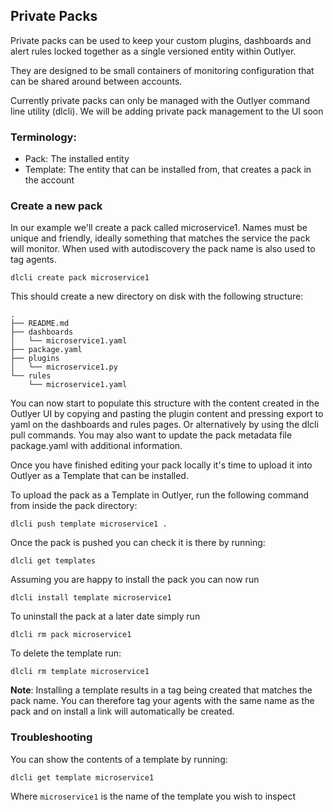 ## Private Packs

Private packs can be used to keep your custom plugins, dashboards and alert rules locked together as a single versioned entity within Outlyer.

They are designed to be small containers of monitoring configuration that can be shared around between accounts.

Currently private packs can only be managed with the Outlyer command line utility (dlcli). We will be adding private pack management to the UI soon

### Terminology:

* Pack: The installed entity
* Template: The entity that can be installed from, that creates a pack in the account

### Create a new pack

In our example we'll create a pack called microservice1. Names must be unique and friendly, ideally something that matches the service the pack will monitor. When used with autodiscovery the pack name is also used to tag agents.

```
dlcli create pack microservice1
```

This should create a new directory on disk with the following structure:

```
.
├── README.md
├── dashboards
│   └── microservice1.yaml
├── package.yaml
├── plugins
│   └── microservice1.py
└── rules
    └── microservice1.yaml
```

You can now start to populate this structure with the content created in the Outlyer UI by copying and pasting the plugin content and pressing export to yaml on the dashboards and rules pages. Or alternatively by using the dlcli pull commands. You may also want to update the pack metadata file package.yaml with additional information.

Once you have finished editing your pack locally it's time to upload it into Outlyer as a Template that can be installed.

To upload the pack as a Template in Outlyer, run the following command from inside the pack directory:

```
dlcli push template microservice1 .
```

Once the pack is pushed you can check it is there by running:

```
dlcli get templates
```

Assuming you are happy to install the pack you can now run

```
dlcli install template microservice1
```

To uninstall the pack at a later date simply run

```
dlcli rm pack microservice1
```

To delete the template run:

```
dlcli rm template microservice1
```

**Note**: Installing a template results in a tag being created that matches the pack name. You can therefore tag your agents with the same name as the pack and on install a link will automatically be created.

### Troubleshooting

You can show the contents of a template by running:

```
dlcli get template microservice1
```

Where `microservice1` is the name of the template you wish to inspect
